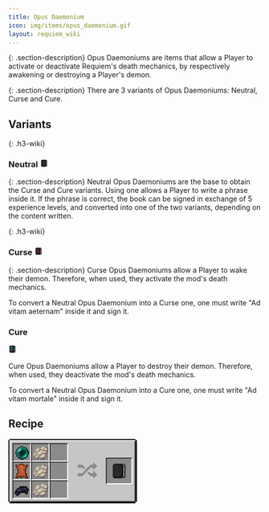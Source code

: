 ```yaml
---
title: Opus Daemonium
icon: img/items/opus_daemonium.gif
layout: requiem_wiki
---
```

{: .section-description}
Opus Daemoniums are items that allow a Player to activate or deactivate
Requiem's death mechanics, by respectively awakening or destroying a
Player's demon.

{: .section-description}
There are 3 variants of Opus Daemoniums: Neutral, Curse and Cure.

## Variants

{: .h3-wiki}
### Neutral <img src="img/items/opus_daemonium.png" class="h3-wiki-icon">

{: .section-description}
Neutral Opus Daemoniums are the base to obtain the Curse and Cure variants.
Using one allows a Player to write a phrase inside it. If the phrase is
correct, the book can be signed in exchange of 5 experience levels, and
converted into one of the two variants, depending on the content
written.

{: .h3-wiki}
### Curse <img class="h3-wiki-icon" src="img/items/opus_daemonium_curse.png">

{: .section-description}
Curse Opus Daemoniums allow a Player to wake their demon. Therefore, when
used, they activate the mod's death mechanics.</p>
<p class="section-description">To convert a Neutral Opus Daemonium into a Curse one, one must write "Ad
vitam aeternam" inside it and sign it.</p>
</div>
<div>
<h3 class="h3-wiki">Cure</h3><img class="h3-wiki-icon" src="img/items/opus_daemonium_cure.png">
<p class="section-description">Cure Opus Daemoniums allow a Player to destroy their demon. Therefore,
when used, they deactivate the mod's death mechanics.</p>
<p class="section-description">To convert a Neutral Opus Daemonium into a Cure one, one must write "Ad
vitam mortale" inside it and sign it.</p>
</div>
</div>
<div>
<h2>Recipe</h2><img class="recipe" src="img/recipes/opus_daemonium.png">
</div>
